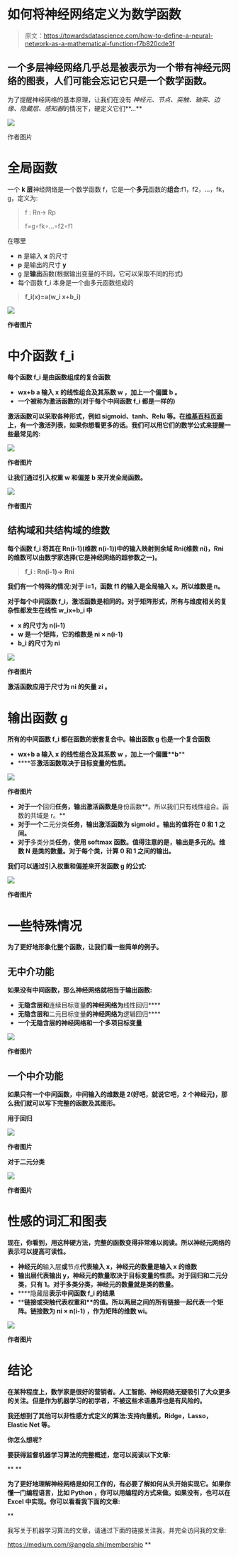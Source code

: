 # 如何将神经网络定义为数学函数

> 原文：<https://towardsdatascience.com/how-to-define-a-neural-network-as-a-mathematical-function-f7b820cde3f>

## 一个**多层神经网络**几乎总是被表示为一个带有**神经元网络**的图表，人们可能会忘记它只是一个**数学函数**。

为了提醒神经网络的基本原理，让我们在没有 *神经元、节点、突触、轴突、边缘、隐藏层、感知器*的情况下，硬定义它们**…**

![](img/7a6122d35b3086be33977abf87503e04.png)

作者图片

# 全局函数

一个 **k 层**神经网络是一个数学函数 f，它是一个**多元**函数的**组合**:f1，f2，…，fk，g，定义为:

> f : Rn→ Rp
> 
> f=g∘fk∘…∘f2∘f1

在哪里

*   **n** 是输入 **x** 的尺寸
*   **p** 是输出的尺寸 **y**
*   g 是**输出**函数(根据输出变量的不同，它可以采取不同的形式)
*   每个函数 f_i 本身是一个由多元函数组成的

> **f_i(x)=a(w_i x+b_i)**

**![](img/ed33c7e14030c86ad492c8dbd4114013.png)**

**作者图片**

# **中介函数 f_i**

**每个函数 f_i 是由函数组成的复合函数**

*   ****wx+b** a **输入 **x** 的线性组合**及其系数 **w** ，加上一个偏置 **b** 。**
*   ****一个被称为**激活函数**的**(对于每个中间函数 f_i 都是一样的)**

**激活函数可以采取各种形式，例如 sigmoid、tanh、Relu 等。在[维基百科页面](https://en.wikipedia.org/wiki/Activation_function)上，有一个激活列表，如果你想看更多的话。我们可以用它们的数学公式来提醒一些最常见的:**

**![](img/fef9e9a759fcac93e6e1067294e3447d.png)**

**作者图片**

**让我们通过引入权重 **w** 和偏差 **b** 来开发全局函数。**

**![](img/bedd060d983a7453c13e7168ff5686d2.png)**

**作者图片**

## **结构域和共结构域的维数**

**每个函数 f_i 将其在 Rn(i-1)(维数 n(i-1))中的输入映射到余域 Rni(维数 ni)，Rni 的维数可以由数学家选择(它是神经网络的超参数之一)。**

> **f_i : Rn(i-1)→ Rni**

**我们有一个特殊的情况:对于 i=1，函数 f1 的输入是全局输入 x。所以维数是 n。**

**对于每个中间函数 f_i，激活函数是相同的。对于矩阵形式，所有与维度相关的复杂性都发生在线性 **w_ix+b_i** 中**

*   ****x** 的尺寸为 **n(i-1)****
*   ****w** 是一个矩阵，它的维数是 **ni × n(i-1)****
*   ****b_i** 的尺寸为 **ni****

**![](img/a2a014810ce2ff24b0770a37e0638d41.png)**

**作者图片**

**激活函数应用于尺寸为 **ni** 的矢量 **zi** 。**

# **输出函数 g**

**所有的中间函数 f_i 都在函数的嵌套复合中。输出函数 g 也是一个复合函数**

*   ****wx+b** a **输入 **x** 的线性组合**及其系数 **w** ，加上一个偏置**b****
*   ****答**激活函数取决于目标变量的性质。**

**![](img/25e0d6fce5603b8847c277b33849c960.png)**

**作者图片**

*   **对于一个**回归**任务，输出激活函数是**身份函数**。所以我们只有线性组合。函数的共域是 r。**
*   **对于一个**二元分类**任务，输出激活函数为 **sigmoid** 。输出的值将在 0 和 1 之间。**
*   **对于**多类分类**任务，使用 **softmax 函数**。值得注意的是，输出是多元的。维数 N 是类的数量。对于每个类，计算 0 和 1 之间的输出。**

**我们可以通过引入权重和偏差来开发函数 **g** 的公式:**

**![](img/0e096e01e58d04180895b629242c27aa.png)**

**作者图片**

# **一些特殊情况**

**为了更好地形象化整个函数，让我们看一些简单的例子。**

## **无中介功能**

**如果没有中间函数，那么神经网络就相当于输出函数:**

*   **无隐含层和**连续目标变量**的神经网络为**线性回归****
*   **无隐含层和**二元目标变量**的神经网络为**逻辑回归****
*   **一个无隐含层的神经网络和一个多项目标变量**

**![](img/944e64812c77541eac646ad8122e19e1.png)**

**作者图片**

## **一个中介功能**

**如果只有一个中间函数，中间输入的维数是 2(好吧，就说它吧，2 个神经元)，那么我们就可以写下完整的函数及其图形。**

**用于回归**

**![](img/2c09306586cb75d6ba5edf4dfa00d1df.png)**

**作者图片**

**对于二元分类**

**![](img/44e1e8a791f657229cced245963d8492.png)**

**作者图片**

# **性感的词汇和图表**

**现在，你看到，用这种硬方法，完整的函数变得非常难以阅读。所以神经元网络的表示可以提高可读性。**

*   **神经元的**输入层**或**节点**代表输入 x，神经元的数量是输入 x 的维数**
*   ****输出层**代表输出 y，神经元的数量取决于目标变量的性质。对于**回归**和**二元分类**，只有 1。对于**多类分类**，神经元的数量就是类的数量。**
*   ****隐藏层**表示中间函数 f_i 的结果**
*   ****链接或突触**代表权重**和**的值。所以两层之间的所有链接一起代表一个矩阵。链接数为 **ni × n(i-1)** ，作为矩阵的维数 **wi。****

**![](img/03e626c7d46e30de0b3a786bb5249669.png)**

**作者图片**

# **结论**

**在某种程度上，数学家是很好的营销者。人工智能、神经网络无疑吸引了大众更多的关注。但是作为机器学习的初学者，不被这些术语愚弄也是有风险的。**

**我还想到了其他可以非性感方式定义的算法:**支持向量机，Ridge，Lasso，Elastic Net** 等。**

**你怎么想呢?**

**要获得监督机器学习算法的完整概述，您可以阅读以下文章:**

**</overview-of-supervised-machine-learning-algorithms-a5107d036296> ** 

**为了更好地理解神经网络是如何工作的，有必要了解如何从头开始实现它。如果你懂一门编程语言，比如 **Python** ，你可以用编程的方式来做。如果没有，也可以在 **Excel** 中实现。你可以看看我下面的文章:**

**</visualize-how-a-neural-network-works-from-scratch-3c04918a278>  </neural-network-from-scratch-in-excel-4774f6131cdb>  

我写关于机器学习算法的文章，请通过下面的链接关注我，并完全访问我的文章:

<https://medium.com/@angela.shi/membership> **